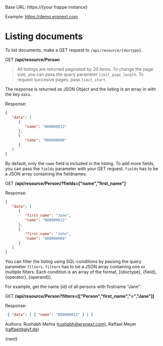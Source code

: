 <!-- add-breadcrumbs -->

Base URL: https://{your frappe instance}

Example: https://demo.erpnext.com

# Listing documents

To list documents, make a GET request to `/api/resource/{doctype}`.

GET **/api/resource/Person**

> All listings are returned paginated by 20 items. To change the page size, you can pass the query parameter `limit_page_length`. To request succesive pages, pass `limit_start`.

The response is returned as JSON Object and the listing is an array in with the key `data`.

Response:

```json
{
   "data": [
	  {
		 "name": "000000012"
	  },
	  {
		 "name": "000000008"
	  }
   ]
}
```

By default, only the `name` field is included in the listing. To add more fields, you can pass the `fields` parameter with your GET request. `fields` has to be a JSON array containing the fieldnames.

GET **/api/resource/Person/?fields=["name","first_name"]**

Response:

```json
{
   "data": [
	  {
		 "first_name": "Jane",
		 "name": "000000012"
	  },
	  {
		 "first_name": "John",
		 "name": "000000008"
	  }
   ]
}
```

You can filter the listing using SQL-conditions by passing the query parameter `filters`. `filters` has to be a JSON array containing one or multiple filters. Each condition is an array of the format, [{doctype}, {field}, {operator}, {operand}].

For example, get the name (id) of all persons with firstname "Jane":

GET **/api/resource/Person?filters=[["Person","first_name","=","Jane"]]**

Response:

```json
 { "data": [ { "name": "000000012" } ] }
```

Authors: Rushabh Mehta (rushabh@erpnext.com), Raffael Meyer (raffael@alyf.de)

{next}